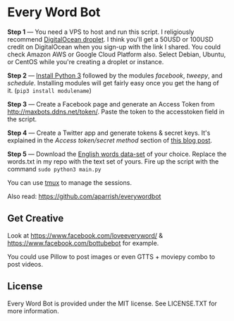 # Every Word Bot

**Step 1** — You need a VPS to host and run this script. I religiously recommend [DigitalOcean droplet](https://migftw.com/DO/). I think you'll get a 50USD or 100USD credit on DigitalOcean when you sign-up with the link I shared. You could check Amazon AWS or Google Cloud Platform also. Select Debian, Ubuntu, or CentOS while you're creating a droplet or instance.

**Step 2** — [Install Python 3](https://linuxize.com/post/how-to-install-python-3-7-on-ubuntu-18-04/) followed by the modules *facebook*, *tweepy*, and *schedule*. Installing modules will get fairly easy once you get the hang of it. (`pip3 install modulename`)

**Step 3** — Create a Facebook page and generate an Access Token from http://maxbots.ddns.net/token/. Paste the token to the accesstoken field in the script.

**Step 4** — Create a Twitter app and generate tokens & secret keys. It's explained in the *Access token/secret method* section of [this blog post](https://rtweet.info/articles/auth.html). 

**Step 5** — Download the [English words data-set](https://github.com/dwyl/english-words) of your choice. Replace the words.txt in my repo with the text set of yours. Fire up the script with the command `sudo python3 main.py`

You can use [tmux](https://github.com/tmux/tmux/wiki) to manage the sessions. 

Also read:
https://github.com/aparrish/everywordbot

## Get Creative

Look at https://www.facebook.com/loveeveryword/ & https://www.facebook.com/bottubebot for example.

You could use Pillow to post images or even GTTS + moviepy combo to post videos. 

## License

Every Word Bot is provided under the MIT license. See LICENSE.TXT for more information.
